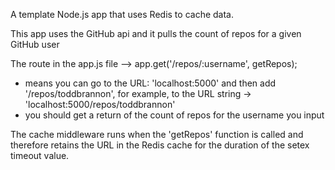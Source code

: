 A template Node.js app that uses Redis to cache data.

This app uses the GitHub api and it pulls the count of repos for a given GitHub user

The route in the app.js file --> app.get('/repos/:username', getRepos);
 - means you can go to the URL: 'localhost:5000' and then add '/repos/toddbrannon', for example, to the URL string -> 'localhost:5000/repos/toddbrannon'
 - you should get a return of the count of repos for the username you input

The cache middleware runs when the 'getRepos' function is called and therefore retains the URL in the Redis cache for the duration of the setex timeout value.

